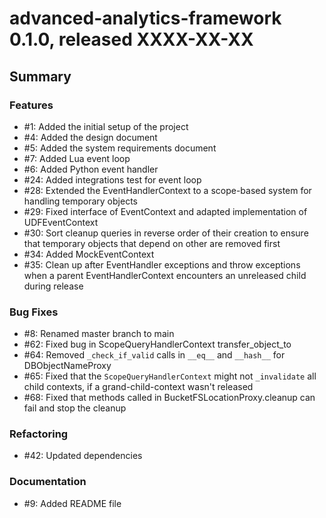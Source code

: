 # advanced-analytics-framework 0.1.0, released XXXX-XX-XX


## Summary


### Features

  - #1: Added the initial setup of the project
  - #4: Added the design document
  - #5: Added the system requirements document
  - #7: Added Lua event loop
  - #6: Added Python event handler
  - #24: Added integrations test for event loop
  - #28: Extended the EventHandlerContext to a scope-based system for handling temporary objects
  - #29: Fixed interface of EventContext and adapted implementation of UDFEventContext
  - #30: Sort cleanup queries in reverse order of their creation to ensure that temporary objects that depend on other are removed first
  - #34: Added MockEventContext
  - #35: Clean up after EventHandler exceptions and throw exceptions when a parent EventHandlerContext encounters an unreleased child during release 

### Bug Fixes

  - #8: Renamed master branch to main
  - #62: Fixed bug in ScopeQueryHandlerContext transfer_object_to
  - #64: Removed `_check_if_valid` calls in `__eq__` and `__hash__` for DBObjectNameProxy
  - #65: Fixed that the `ScopeQueryHandlerContext` might not `_invalidate` all child contexts, if a grand-child-context wasn't released
  - #68: Fixed that methods called in BucketFSLocationProxy.cleanup can fail and stop the cleanup

### Refactoring

 - #42: Updated dependencies
  
### Documentation

  - #9: Added README file
  